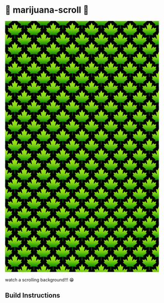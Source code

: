 # 🍁 marijuana-scroll 🍁

![img](/resources/background.png)

watch a scrolling background!!! 😁

## Build Instructions
